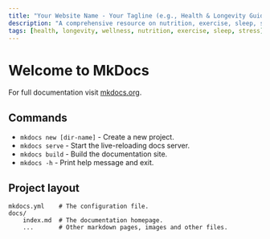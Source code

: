 ```yaml
---
title: "Your Website Name - Your Tagline (e.g., Health & Longevity Guide)"
description: "A comprehensive resource on nutrition, exercise, sleep, stress management, and other factors influencing health and longevity."
tags: [health, longevity, wellness, nutrition, exercise, sleep, stress]
---
```


# Welcome to MkDocs

For full documentation visit [mkdocs.org](https://www.mkdocs.org).

## Commands

* `mkdocs new [dir-name]` - Create a new project.
* `mkdocs serve` - Start the live-reloading docs server.
* `mkdocs build` - Build the documentation site.
* `mkdocs -h` - Print help message and exit.

## Project layout

    mkdocs.yml    # The configuration file.
    docs/
        index.md  # The documentation homepage.
        ...       # Other markdown pages, images and other files.
